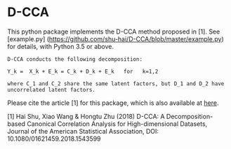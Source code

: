 # D-CCA
This python package implements the D-CCA method proposed in [1]. See [example.py] (https://github.com/shu-hai/D-CCA/blob/master/example.py) for details, with Python 3.5 or above.

```
D-CCA conducts the following decomposition:

Y_k =  X_k + E_k = C_k + D_k + E_k   for   k=1,2

where C_1 and C_2 share the same latent factors, but D_1 and D_2 have uncorrelated latent factors.
```

Please cite the article [1] for this package, which is also available at [here](https://www.researchgate.net/publication/329691934_D-CCA_A_Decomposition-based_Canonical_Correlation_Analysis_for_High-Dimensional_Datasets).

[1] Hai Shu, Xiao Wang & Hongtu Zhu (2018) D-CCA: A Decomposition-based Canonical Correlation Analysis for High-dimensional Datasets, Journal of the American Statistical Association, DOI: 10.1080/01621459.2018.1543599 

